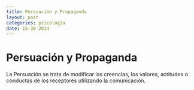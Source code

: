 ```yaml
---
title: Persuación y Propaganda
layout: post
categories: psicologia
date: 15-30-2014
---
```


# Persuación y Propaganda
La Persuación se trata de modificar las creencias, los valores, actitudes o conductas de los receptores utilizando la comunicación.

